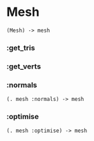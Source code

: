 # Mesh

```code
(Mesh) -> mesh
```

### :get_tris

### :get_verts

### :normals

```code
(. mesh :normals) -> mesh
```

### :optimise

```code
(. mesh :optimise) -> mesh
```

